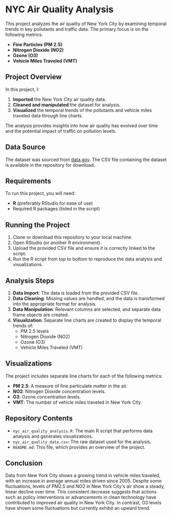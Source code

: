 # NYC Air Quality Analysis

This project analyzes the air quality of New York City by examining temporal trends in key pollutants and traffic data. The primary focus is on the following metrics:

- **Fine Particles (PM 2.5)**
- **Nitrogen Dioxide (NO2)**
- **Ozone (O3)**
- **Vehicle Miles Traveled (VMT)**

## Project Overview

In this project, I:

1. **Imported** the New York City air quality data.
2. **Cleaned and manipulated** the dataset for analysis.
3. **Visualized** the temporal trends of the pollutants and vehicle miles traveled data through line charts.

The analysis provides insights into how air quality has evolved over time and the potential impact of traffic on pollution levels.

## Data Source

The dataset was sourced from [data.gov](https://catalog.data.gov/dataset/air-quality). The CSV file containing the dataset is available in the repository for download.

## Requirements

To run this project, you will need:

- **R** (preferably RStudio for ease of use)
- Required R packages (listed in the script)

## Running the Project

1. Clone or download this repository to your local machine.
2. Open RStudio (or another R environment).
3. Upload the provided CSV file and ensure it is correctly linked to the script.
4. Run the R script from top to bottom to reproduce the data analysis and visualizations.

## Analysis Steps

1. **Data Import**: The data is loaded from the provided CSV file.
2. **Data Cleaning**: Missing values are handled, and the data is transformed into the appropriate format for analysis.
3. **Data Manipulation**: Relevant columns are selected, and separate data frame objects are created.
4. **Visualization**: Separate line charts are created to display the temporal trends of:
   - PM 2.5 levels
   - Nitrogen Dioxide (NO2)
   - Ozone (O3)
   - Vehicle Miles Traveled (VMT)
  
## Visualizations

The project includes separate line charts for each of the following metrics:

- **PM 2.5**: A measure of fine particulate matter in the air.
- **NO2**: Nitrogen Dioxide concentration levels.
- **O3**: Ozone concentration levels.
- **VMT**: The number of vehicle miles traveled in New York City.

## Repository Contents

- `nyc_air_quality_analysis.R`: The main R script that performs data analysis and generates visualizations.
- `nyc_air_quality_data.csv`: The raw dataset used for the analysis.
- `README.md`: This file, which provides an overview of the project.

## Conclusion
Data from New York City shows a growing trend in vehicle miles traveled, with an increase in average annual miles driven since 2005. Despite some fluctuations, levels of PM2.5 and NO2 in New York City's air show a steady, linear decline over time. This consistent decrease suggests that actions such as policy interventions or advancements in clean technology have contributed to improved air quality in New York City. In contrast, O3 levels have shown some fluctuations but currently exhibit an upward trend.
